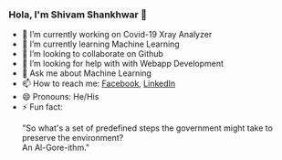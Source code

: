 ### Hola, I'm Shivam Shankhwar 👋

- 🔭 I’m currently working on Covid-19 Xray Analyzer 
- 🌱 I’m currently learning Machine Learning
- 👯 I’m looking to collaborate on Github
- 🤔 I’m looking for help with with Webapp Development 
- 💬 Ask me about Machine Learning
- 📫 How to reach me: <a href="https://www.linkedin.com/in/chandrakant100/">Facebook</a>, <a href="https://www.linkedin.com/in/chandrakant100/">LinkedIn</a> 
- 😄 Pronouns: He/His
- ⚡ Fun fact: <p>"So what's a set of predefined steps the government might take to preserve the environment?</br>
                  An Al-Gore-ithm."</p>

